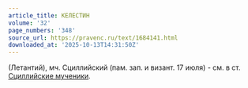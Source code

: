 ```yaml
---
article_title: КЕЛЕСТИН
volume: '32'
page_numbers: '348'
source_url: https://pravenc.ru/text/1684141.html
downloaded_at: '2025-10-13T14:31:50Z'
---
```


(Летантий), мч. Сциллийский (пам. зап. и визант. 17 июля) - см. в ст. [Сциллийские мученики](<https://pravenc.ru/text/Сциллийские мученики.html>).
